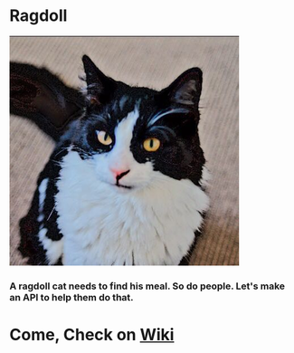 # Ragdoll

![](https://github.com/wangsen992/ragdoll/blob/master/xingmao.jpeg)
### A ragdoll cat needs to find his meal. So do people. Let's make an API to help them do that.


# Come, Check on [Wiki](https://github.com/wangsen992/ragdoll/wiki)
